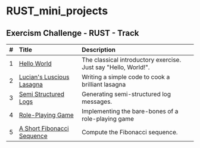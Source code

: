 # RUST_mini_projects

## Exercism Challenge - RUST - Track
| #  | Title     | Description                |
| :-------- | :------- | :------------------------- |
| 1 | [Hello World](https://exercism.org/tracks/rust/exercises/hello-world)   | The classical introductory exercise. Just say "Hello, World!". |
| 2 | [Lucian's Luscious Lasagna](https://exercism.org/tracks/rust/exercises/lucians-luscious-lasagna)   |  Writing a simple code to cook a brilliant lasagna  |
| 3 | [Semi Structured Logs](https://exercism.org/tracks/rust/exercises/semi-structured-logs)   | Generating semi-structured log messages. |
| 4 | [Role-Playing Game](https://exercism.org/tracks/rust/exercises/role-playing-game)   |  Implementing the bare-bones of a role-playing game |
| 5 | [A Short Fibonacci Sequence](https://exercism.org/tracks/rust/exercises/short-fibonacci)   |  Compute the Fibonacci sequence. |

 

